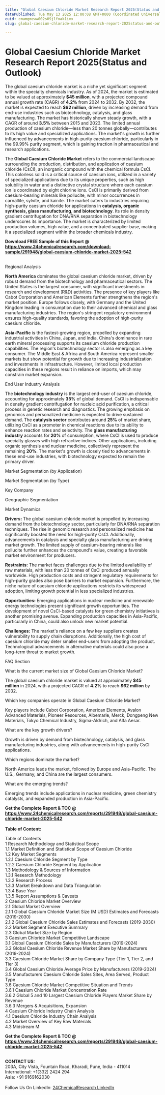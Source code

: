 ```yaml
---
title: "Global Caesium Chloride Market Research Report 2025(Status and Outlook)"
datePublished: Tue May 13 2025 12:00:08 GMT+0000 (Coordinated Universal Time)
cuid: cmamgmeww002s09jlfoak1ixx
slug: global-caesium-chloride-market-research-report-2025status-and-outlook

---
```


# Global Caesium Chloride Market Research Report 2025(Status and Outlook)

<p>The global caesium chloride market is a niche yet significant segment within the specialty chemicals industry. As of 2024, the market is estimated to be valued at approximately <strong>$45 million</strong>, with a projected compound annual growth rate (CAGR) of <strong>4.2%</strong> from 2024 to 2032. By 2032, the market is expected to reach <strong>$62 million</strong>, driven by increasing demand from end-use industries such as biotechnology, catalysis, and glass manufacturing. The market has historically shown steady growth, with a CAGR of around <strong>3.5%</strong> between 2015 and 2023. The limited annual production of caesium chloride—less than 20 tonnes globally—contributes to its high value and specialized applications. The market's growth is further influenced by advancements in high-purity caesium chloride, particularly in the 99.99% purity segment, which is gaining traction in pharmaceutical and research applications.</p><p>
</p><p>The <strong>Global Caesium Chloride Market</strong> refers to the commercial landscape surrounding the production, distribution, and application of caesium chloride (CsCl), an inorganic compound with the chemical formula CsCl. This colorless solid is a critical source of caesium ions, utilized in a variety of specialized applications due to its unique properties, such as high solubility in water and a distinctive crystal structure where each caesium ion is coordinated by eight chlorine ions. CsCl is primarily derived from caesium-bearing minerals like pollucite, with minor occurrences in carnallite, sylvite, and kainite. The market caters to industries requiring high-purity caesium chloride for applications in <strong>catalysis, organic synthesis, glass manufacturing, and biotechnology</strong>. Its role in density gradient centrifugation for DNA/RNA separation in biotechnology underscores its importance. The market is characterized by limited production volumes, high value, and a concentrated supplier base, making it a specialized segment within the broader chemicals industry.</p><div><b>Download FREE Sample of this Report @ 
            <a href="https://www.24chemicalresearch.com/download-sample/291948/global-caesium-chloride-market-2025-542">
            https://www.24chemicalresearch.com/download-sample/291948/global-caesium-chloride-market-2025-542</a></b></div><br><p>
Regional Analysis</p><p>
</p><p><strong>North America</strong> dominates the global caesium chloride market, driven by robust demand from the biotechnology and pharmaceutical sectors. The United States is the largest consumer, with significant investments in research and development (R&amp;D) activities. The presence of key players like Cabot Corporation and American Elements further strengthens the region's market position. Europe follows closely, with Germany and the United Kingdom leading in consumption due to their advanced chemical and glass manufacturing industries. The region's stringent regulatory environment ensures high-quality standards, favoring the adoption of high-purity caesium chloride.</p><p>
</p><p><strong>Asia-Pacific</strong> is the fastest-growing region, propelled by expanding industrial activities in China, Japan, and India. China's dominance in rare earth mineral processing supports its caesium chloride production capabilities. The region's biotechnology sector is also emerging as a key consumer. The Middle East &amp; Africa and South America represent smaller markets but show potential for growth due to increasing industrialization and investments in infrastructure. However, limited local production capacities in these regions result in reliance on imports, which may constrain market expansion.</p><p>
End User Industry Analysis</p><p>
</p><p>The <strong>biotechnology industry</strong> is the largest end-user of caesium chloride, accounting for approximately <strong>35%</strong> of global demand. CsCl is indispensable in density gradient centrifugation for nucleic acid purification, a critical process in genetic research and diagnostics. The growing emphasis on genomics and personalized medicine is expected to drive sustained demand. The <strong>catalysis sector</strong> contributes around <strong>25%</strong> of market share, utilizing CsCl as a promoter in chemical reactions due to its ability to enhance reaction rates and selectivity. The <strong>glass manufacturing industry</strong> accounts for <strong>20%</strong> of consumption, where CsCl is used to produce specialty glasses with high refractive indices. Other applications, including organic synthesis and nuclear medicine, collectively represent the remaining <strong>20%</strong>. The market's growth is closely tied to advancements in these end-use industries, with biotechnology expected to remain the primary driver.</p><p>
Market Segmentation (by Application)</p><p>
</p><p>
Market Segmentation (by Type)</p><p>
</p><p>
Key Company</p><p>
</p><p>
Geographic Segmentation</p><p>
</p><p>
Market Dynamics</p><p>
</p><p><strong>Drivers:</strong> The global caesium chloride market is propelled by increasing demand from the biotechnology sector, particularly for DNA/RNA separation techniques. The rise in genomic research and personalized medicine has significantly boosted the need for high-purity CsCl. Additionally, advancements in catalysis and specialty glass manufacturing are driving market growth. The limited supply of caesium-bearing minerals like pollucite further enhances the compound's value, creating a favorable market environment for producers.</p><p>
</p><p><strong>Restraints:</strong> The market faces challenges due to the limited availability of raw materials, with less than 20 tonnes of CsCl produced annually worldwide. High production costs and stringent regulatory requirements for high-purity grades also pose barriers to market expansion. Furthermore, the niche nature of caesium chloride applications restricts its widespread adoption, limiting growth potential in less specialized industries.</p><p>
</p><p><strong>Opportunities:</strong> Emerging applications in nuclear medicine and renewable energy technologies present significant growth opportunities. The development of novel CsCl-based catalysts for green chemistry initiatives is another promising avenue. Expanding production capacities in Asia-Pacific, particularly in China, could also unlock new market potential.</p><p>
</p><p><strong>Challenges:</strong> The market's reliance on a few key suppliers creates vulnerability to supply chain disruptions. Additionally, the high cost of caesium chloride may deter smaller end-users from adopting the product. Technological advancements in alternative materials could also pose a long-term threat to market growth.</p><p>
FAQ Section</p><p>
</p><p>What is the current market size of Global Caesium Chloride Market?</p><p>
</p><p>The global caesium chloride market is valued at approximately <strong>$45 million</strong> in 2024, with a projected CAGR of <strong>4.2%</strong> to reach <strong>$62 million</strong> by 2032.</p><p>
</p><p>Which key companies operate in Global Caesium Chloride Market?</p><p>
</p><p>Key players include Cabot Corporation, American Elements, Avalon Advanced Materials, Pioneer Resources, Albemarle, Merck, Dongpeng New Materials, Tokyo Chemical Industry, Sigma-Aldrich, and Alfa Aesar.</p><p>
</p><p>What are the key growth drivers?</p><p>
</p><p>Growth is driven by demand from biotechnology, catalysis, and glass manufacturing industries, along with advancements in high-purity CsCl applications.</p><p>
</p><p>Which regions dominate the market?</p><p>
</p><p>North America leads the market, followed by Europe and Asia-Pacific. The U.S., Germany, and China are the largest consumers.</p><p>
</p><p>What are the emerging trends?</p><p>
</p><p>Emerging trends include applications in nuclear medicine, green chemistry catalysts, and expanded production in Asia-Pacific.</p>

<div><b>Get the Complete Report & TOC @ 
            <a href="https://www.24chemicalresearch.com/reports/291948/global-caesium-chloride-market-2025-542">
            https://www.24chemicalresearch.com/reports/291948/global-caesium-chloride-market-2025-542</a></b></div><br>
            <b>Table of Content:</b><p>Table of Contents<br />
1 Research Methodology and Statistical Scope<br />
1.1 Market Definition and Statistical Scope of Caesium Chloride<br />
1.2 Key Market Segments<br />
1.2.1 Caesium Chloride Segment by Type<br />
1.2.2 Caesium Chloride Segment by Application<br />
1.3 Methodology & Sources of Information<br />
1.3.1 Research Methodology<br />
1.3.2 Research Process<br />
1.3.3 Market Breakdown and Data Triangulation<br />
1.3.4 Base Year<br />
1.3.5 Report Assumptions & Caveats<br />
2 Caesium Chloride Market Overview<br />
2.1 Global Market Overview<br />
2.1.1 Global Caesium Chloride Market Size (M USD) Estimates and Forecasts (2019-2030)<br />
2.1.2 Global Caesium Chloride Sales Estimates and Forecasts (2019-2030)<br />
2.2 Market Segment Executive Summary<br />
2.3 Global Market Size by Region<br />
3 Caesium Chloride Market Competitive Landscape<br />
3.1 Global Caesium Chloride Sales by Manufacturers (2019-2024)<br />
3.2 Global Caesium Chloride Revenue Market Share by Manufacturers (2019-2024)<br />
3.3 Caesium Chloride Market Share by Company Type (Tier 1, Tier 2, and Tier 3)<br />
3.4 Global Caesium Chloride Average Price by Manufacturers (2019-2024)<br />
3.5 Manufacturers Caesium Chloride Sales Sites, Area Served, Product Type<br />
3.6 Caesium Chloride Market Competitive Situation and Trends<br />
3.6.1 Caesium Chloride Market Concentration Rate<br />
3.6.2 Global 5 and 10 Largest Caesium Chloride Players Market Share by Revenue<br />
3.6.3 Mergers & Acquisitions, Expansion<br />
4 Caesium Chloride Industry Chain Analysis<br />
4.1 Caesium Chloride Industry Chain Analysis<br />
4.2 Market Overview of Key Raw Materials<br />
4.3 Midstream M</p>

<div><b>Get the Complete Report & TOC @ 
            <a href="https://www.24chemicalresearch.com/reports/291948/global-caesium-chloride-market-2025-542">
            https://www.24chemicalresearch.com/reports/291948/global-caesium-chloride-market-2025-542</a></b></div><br>

<b>CONTACT US:</b><br>
            203A, City Vista, Fountain Road, Kharadi, Pune, India - 411014<br>
            International: +1(332) 2424 294<br>
            Asia: +91 9169162030 <br><br>
            Follow Us On LinkedIn: <a href="https://www.linkedin.com/company/24chemicalresearch/">24ChemicalResearch LinkedIn</a>